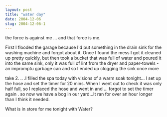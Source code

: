 ```yaml
---
layout: post
title: "water day"
date: 2004-12-06
slug: 2004-12-06-1
---
```


the force is against me ... and that force is me.


First I flooded the garage because I&apos;d put something in the drain sink for the washing machine and forgot about it.  Once I found the mess I got it cleaned up pretty quickly, but then took a bucket that was full of water and poured it into the same sink, only it was full of lint from the dryer and paper-towels - an impromptu garbage can and so I ended up clogging the sink once more

take 2. .. .I filled the spa today with visions of a warm soak tonight... I set up the hose and set the timer for 20 mins.  When I went out to check it was only half full, so I replaced the hose and went in and ... forgot to set the timer again . so now we have a bog in our yard...It ran for over an hour longer than I think it needed.

What is in store for me tonight with Water?


